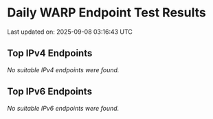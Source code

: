 # Daily WARP Endpoint Test Results

Last updated on: 2025-09-08 03:16:43 UTC

## Top IPv4 Endpoints

*No suitable IPv4 endpoints were found.*


## Top IPv6 Endpoints

*No suitable IPv6 endpoints were found.*

